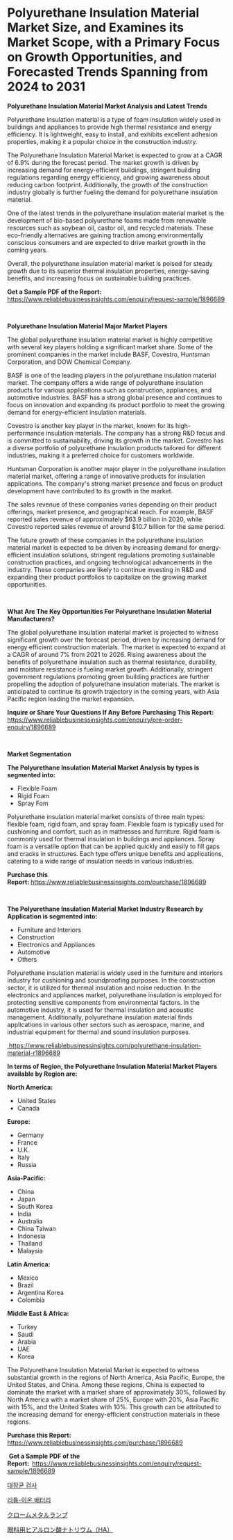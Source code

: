 <p><h1>Polyurethane Insulation Material Market Size, and Examines its Market Scope, with a Primary Focus on Growth Opportunities, and Forecasted Trends Spanning from 2024 to 2031</h1></p><p><strong>Polyurethane Insulation Material Market Analysis and Latest Trends</strong></p>
<p><p>Polyurethane insulation material is a type of foam insulation widely used in buildings and appliances to provide high thermal resistance and energy efficiency. It is lightweight, easy to install, and exhibits excellent adhesion properties, making it a popular choice in the construction industry.</p><p>The Polyurethane Insulation Material Market is expected to grow at a CAGR of 6.9% during the forecast period. The market growth is driven by increasing demand for energy-efficient buildings, stringent building regulations regarding energy efficiency, and growing awareness about reducing carbon footprint. Additionally, the growth of the construction industry globally is further fueling the demand for polyurethane insulation material.</p><p>One of the latest trends in the polyurethane insulation material market is the development of bio-based polyurethane foams made from renewable resources such as soybean oil, castor oil, and recycled materials. These eco-friendly alternatives are gaining traction among environmentally conscious consumers and are expected to drive market growth in the coming years.</p><p>Overall, the polyurethane insulation material market is poised for steady growth due to its superior thermal insulation properties, energy-saving benefits, and increasing focus on sustainable building practices.</p></p>
<p><strong>Get a Sample PDF of the Report:&nbsp;</strong> <a href="https://www.reliablebusinessinsights.com/enquiry/request-sample/1896689">https://www.reliablebusinessinsights.com/enquiry/request-sample/1896689</a></p>
<p>&nbsp;</p>
<p><strong>Polyurethane Insulation Material Major Market Players</strong></p>
<p><p>The global polyurethane insulation material market is highly competitive with several key players holding a significant market share. Some of the prominent companies in the market include BASF, Covestro, Huntsman Corporation, and DOW Chemical Company. </p><p>BASF is one of the leading players in the polyurethane insulation material market. The company offers a wide range of polyurethane insulation products for various applications such as construction, appliances, and automotive industries. BASF has a strong global presence and continues to focus on innovation and expanding its product portfolio to meet the growing demand for energy-efficient insulation materials.</p><p>Covestro is another key player in the market, known for its high-performance insulation materials. The company has a strong R&D focus and is committed to sustainability, driving its growth in the market. Covestro has a diverse portfolio of polyurethane insulation products tailored for different industries, making it a preferred choice for customers worldwide.</p><p>Huntsman Corporation is another major player in the polyurethane insulation material market, offering a range of innovative products for insulation applications. The company's strong market presence and focus on product development have contributed to its growth in the market.</p><p>The sales revenue of these companies varies depending on their product offerings, market presence, and geographical reach. For example, BASF reported sales revenue of approximately $63.9 billion in 2020, while Covestro reported sales revenue of around $10.7 billion for the same period.</p><p>The future growth of these companies in the polyurethane insulation material market is expected to be driven by increasing demand for energy-efficient insulation solutions, stringent regulations promoting sustainable construction practices, and ongoing technological advancements in the industry. These companies are likely to continue investing in R&D and expanding their product portfolios to capitalize on the growing market opportunities.</p></p>
<p>&nbsp;</p>
<p><strong>What Are The Key Opportunities For Polyurethane Insulation Material Manufacturers?</strong></p>
<p><p>The global polyurethane insulation material market is projected to witness significant growth over the forecast period, driven by increasing demand for energy efficient construction materials. The market is expected to expand at a CAGR of around 7% from 2021 to 2026. Rising awareness about the benefits of polyurethane insulation such as thermal resistance, durability, and moisture resistance is fueling market growth. Additionally, stringent government regulations promoting green building practices are further propelling the adoption of polyurethane insulation materials. The market is anticipated to continue its growth trajectory in the coming years, with Asia Pacific region leading the market expansion.</p></p>
<p><strong>Inquire or Share Your Questions If Any Before Purchasing This Report:</strong> <a href="https://www.reliablebusinessinsights.com/enquiry/pre-order-enquiry/1896689">https://www.reliablebusinessinsights.com/enquiry/pre-order-enquiry/1896689</a></p>
<p>&nbsp;</p>
<p><strong>Market Segmentation</strong></p>
<p><strong>The Polyurethane Insulation Material Market Analysis by types is segmented into:</strong></p>
<p><ul><li>Flexible Foam</li><li>Rigid Foam</li><li>Spray Fom</li></ul></p>
<p><p>Polyurethane insulation material market consists of three main types: flexible foam, rigid foam, and spray foam. Flexible foam is typically used for cushioning and comfort, such as in mattresses and furniture. Rigid foam is commonly used for thermal insulation in buildings and appliances. Spray foam is a versatile option that can be applied quickly and easily to fill gaps and cracks in structures. Each type offers unique benefits and applications, catering to a wide range of insulation needs in various industries.</p></p>
<p><strong>Purchase this Report:&nbsp;</strong><a href="https://www.reliablebusinessinsights.com/purchase/1896689">https://www.reliablebusinessinsights.com/purchase/1896689</a></p>
<p>&nbsp;</p>
<p><strong>The Polyurethane Insulation Material Market Industry Research by Application is segmented into:</strong></p>
<p><ul><li>Furniture and Interiors</li><li>Construction</li><li>Electronics and Appliances</li><li>Automotive</li><li>Others</li></ul></p>
<p><p>Polyurethane insulation material is widely used in the furniture and interiors industry for cushioning and soundproofing purposes. In the construction sector, it is utilized for thermal insulation and noise reduction. In the electronics and appliances market, polyurethane insulation is employed for protecting sensitive components from environmental factors. In the automotive industry, it is used for thermal insulation and acoustic management. Additionally, polyurethane insulation material finds applications in various other sectors such as aerospace, marine, and industrial equipment for thermal and sound insulation purposes.</p></p>
<p><a href="https://www.reliablebusinessinsights.com/polyurethane-insulation-material-r1896689">&nbsp;https://www.reliablebusinessinsights.com/polyurethane-insulation-material-r1896689</a></p>
<p><strong>In terms of Region, the Polyurethane Insulation Material Market Players available by Region are:</strong></p>
<p>
    <p> <strong> North America: </strong>
        <ul>
            <li>United States</li>
            <li>Canada</li>
        </ul>
        </p> 
    <p> <strong> Europe: </strong>
        <ul>
            <li>Germany</li>
            <li>France</li>
            <li>U.K.</li>
            <li>Italy</li>
            <li>Russia</li>
        </ul>
        </p> 
    <p> <strong> Asia-Pacific: </strong>
        <ul>
            <li>China</li>
            <li>Japan</li>
            <li>South Korea</li>
            <li>India</li>
            <li>Australia</li>
            <li>China Taiwan</li>
            <li>Indonesia</li>
            <li>Thailand</li>
            <li>Malaysia</li>
        </ul>
        </p> 
    <p> <strong> Latin America: </strong>
        <ul>
            <li>Mexico</li>
            <li>Brazil</li>
            <li>Argentina Korea</li>
            <li>Colombia</li>
        </ul>
        </p> 
    <p> <strong> Middle East & Africa: </strong>
        <ul>
            <li>Turkey</li>
            <li>Saudi</li>
            <li>Arabia</li>
            <li>UAE</li>
            <li>Korea</li>
        </ul>
    </p>
    </p>
<p><p>The Polyurethane Insulation Material Market is expected to witness substantial growth in the regions of North America, Asia Pacific, Europe, the United States, and China. Among these regions, China is expected to dominate the market with a market share of approximately 30%, followed by North America with a market share of 25%, Europe with 20%, Asia Pacific with 15%, and the United States with 10%. This growth can be attributed to the increasing demand for energy-efficient construction materials in these regions.</p></p>
<p><strong>Purchase this Report: </strong><a href="https://www.reliablebusinessinsights.com/purchase/1896689">https://www.reliablebusinessinsights.com/purchase/1896689</a></p>
<p>&nbsp;<strong>Get a Sample PDF of the Report:&nbsp;&nbsp;</strong><a href="https://www.reliablebusinessinsights.com/enquiry/request-sample/1896689">https://www.reliablebusinessinsights.com/enquiry/request-sample/1896689</a></p>
<p><strong></strong></p>
<p><p><a href="https://medium.com/@leigh.tymms/e-%EC%BD%9C%EB%9D%BC%EC%9D%B4%ED%8B%80%EB%9F%AC-%EA%B2%80%EC%82%AC-%EC%8B%9C%EC%9E%A5-%EB%8F%99%ED%96%A5-%EB%B0%8F-%EB%B6%84%EC%84%9D-%EC%B0%A8%ED%9B%84-%EC%84%B1%EC%9E%A5%EC%9D%84-%EC%9C%84%ED%95%9C-%EA%B8%B0%ED%9A%8C%EC%99%80-%EB%8F%84%EC%A0%84-2024-2031-7e7b3e6ae9ab">대장균 검사</a></p><p><a href="https://medium.com/@leigh.tymms/%EB%A6%AC%ED%8A%AC%EC%9D%B4%EC%98%A8-%EB%B0%B0%ED%84%B0%EB%A6%AC-%EC%8B%9C%EC%9E%A5-%EA%B7%9C%EB%AA%A8%EB%8A%94-%EC%97%B0%ED%8F%89%EA%B7%A0-%EC%84%B1%EC%9E%A5%EB%A5%A0-%EB%A1%9C-%EC%84%B1%EC%9E%A5%ED%95%98%EA%B3%A0-%EC%9E%88%EC%9C%BC%EB%A9%B0-%EC%9D%B4-%EB%B3%B4%EA%B3%A0%EC%84%9C%EB%8A%94-%EC%9C%A0%ED%98%95-%EC%9D%91%EC%9A%A9-%EB%B6%84%EC%84%9D-%EC%84%B1%EC%9E%A5-%EB%B0%8F-2024%EB%85%84%EB%B6%80%ED%84%B0-2031%EB%85%84%EA%B9%8C%EC%A7%80%EC%9D%98-%EC%98%88%EC%B8%A1%EC%9D%84-%EB%8B%A4%EB%A3%A8%EA%B3%A0-%EC%9E%88%EC%8A%B5%EB%8B%88%EB%8B%A4-984f1c44c1e9">리튬-이온 배터리</a></p><p><a href="https://medium.com/@juliafadel1922/%E4%B8%96%E7%95%8C%E3%81%AE%E3%82%AF%E3%83%AD%E3%83%A0%E9%87%91%E5%B1%9E%E5%A1%8A%E5%B8%82%E5%A0%B4%E3%81%AE%E8%A6%8F%E6%A8%A1%E3%81%AF-%E6%A5%AD%E7%95%8C%E3%81%AE%E4%BA%88%E6%B8%AC%E3%81%AB%E3%82%88%E3%82%8B%E3%81%A8-2024%E5%B9%B4%E3%81%8B%E3%82%892031%E5%B9%B4%E3%81%BE%E3%81%A7%E3%81%AB%E5%B9%B4%E9%96%93%E6%88%90%E9%95%B7%E7%8E%87-%E3%82%92%E7%B5%8C%E9%A8%93%E3%81%99%E3%82%8B%E3%81%A8%E4%BA%88%E6%83%B3%E3%81%95%E3%82%8C%E3%81%A6%E3%81%84%E3%81%BE%E3%81%99-305e8e273275">クロームメタルランプ</a></p><p><a href="https://medium.com/@juliafadel1922/%E3%83%8A%E3%83%88%E3%83%AA%E3%82%A6%E3%83%A0%E3%83%92%E3%82%A2%E3%83%AB%E3%83%AD%E3%83%B3%E9%85%B8-ha-%E8%A3%BD%E5%93%81%E3%82%BF%E3%82%A4%E3%83%97-%E7%94%9F%E7%89%A9%E5%AD%A6%E7%9A%84%E6%8A%BD%E5%87%BA-%E7%99%BA%E9%85%B5-%E3%82%A8%E3%83%B3%E3%83%89%E3%83%A6%E3%83%BC%E3%82%B9-%E7%82%B9%E7%9C%BC%E8%96%AC-%E7%9C%BC%E7%A7%91%E6%89%8B%E8%A1%93-%E3%81%9D%E3%81%AE%E4%BB%96-%E3%81%8A%E3%82%88%E3%81%B3%E5%9C%B0%E5%9F%9F2024-2031%E5%B9%B4%E3%81%AE%E7%9C%BC%E7%A7%91%E5%AD%A6%E5%B8%82%E5%A0%B4%E3%83%AC%E3%83%9D%E3%83%BC%E3%83%88-4586295d0f52">眼科用ヒアルロン酸ナトリウム（HA）</a></p></p>